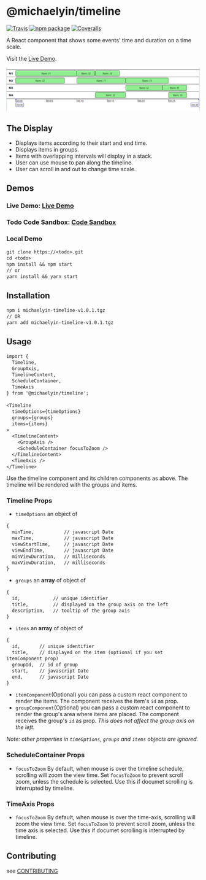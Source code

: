 # @michaelyin/timeline

[![Travis][build-badge]][build]
[![npm package][npm-badge]][npm]
[![Coveralls][coveralls-badge]][coveralls]

A React component that shows some events' time and duration on a time scale.

Visit the  [Live Demo](http://<Todo>.com).

![uncontrolled example](uncontrolled-example.png)

## The Display
* Displays items according to their start and end time.
* Displays items in groups.
* Items with overlapping intervals will display in a stack.
* User can use mouse to pan along the timeline.
* User can scroll in and out to change time scale.

## Demos
### Live Demo: [Live Demo](http://<Todo>.com)
### Todo Code Sandbox: [Code Sandbox](http://<Todo>.com)
### Local Demo
```
git clone https://<todo>.git
cd <todo>
npm install && npm start
// or
yarn install && yarn start
```

## Installation
```
npm i michaelyin-timeline-v1.0.1.tgz
// OR
yarn add michaelyin-timeline-v1.0.1.tgz
```

## Usage
```
import {
  Timeline,
  GroupAxis,
  TimelineContent,
  ScheduleContainer,
  TimeAxis
} from '@michaelyin/timeline';

<Timeline
  timeOptions={timeOptions}
  groups={groups}
  items={items}
>
  <TimelineContent>
    <GroupAxis />
    <ScheduleContainer focusToZoom />
  </TimelineContent>
  <TimeAxis />
</Timeline>
```
Use the timeline component and its children components as above.
The timeline will be rendered with the groups and items.

### Timeline Props
* `timeOptions`
an object of
```
{
  minTime,           // javascript Date
  maxTime,           // javascript Date
  viewStartTime,     // javascript Date
  viewEndTime,       // javascript Date
  minViewDuration,   // milliseconds
  maxViewDuration,   // milliseconds
}
```
* `groups` an **array** of object of
```
{
  id,            // unique identifier
  title,         // displayed on the group axis on the left
  description,   // tooltip of the group axis
}
```
* `items` an **array** of object of
```
{
  id,       // unique identifier
  title,    // displayed on the item (optional if you set itemComponent prop)
  groupId,  // id of group
  start,    // javascript Date
  end,      // javascript Date
}
```
* `itemComponent`(Optional) you can pass a custom react component to render the items. The component receives the item's `id` as prop.
* `groupComponent`(Optional) you can pass a custom react component to render the group's area where items are placed. The component receives the group's `id` as prop. *This does not affect the group axis on the left.*

*Note: other properties in `timeOptions`, `groups` and `items` objects are ignored.*

### ScheduleContainer Props
* `focusToZoom` By default, when mouse is over the timeline schedule, scrolling will zoom the view time. Set `focusToZoom` to prevent scroll zoom, unless the schedule is selected. Use this if documet scrolling is interrupted by timeline.

### TimeAxis Props
* `focusToZoom` By default, when mouse is over the time-axis, scrolling will zoom the view time. Set `focusToZoom` to prevent scroll zoom, unless the time axis is selected. Use this if documet scrolling is interrupted by timeline.

## Contributing
see  [CONTRIBUTING](CONTRIBUTING.md)


[build-badge]: https://img.shields.io/travis/user/repo/master.png?style=flat-square
[build]: https://travis-ci.org/user/repo

[npm-badge]: https://img.shields.io/npm/v/npm-package.png?style=flat-square
[npm]: https://www.npmjs.org/package/npm-package

[coveralls-badge]: https://img.shields.io/coveralls/user/repo/master.png?style=flat-square
[coveralls]: https://coveralls.io/github/user/repo
